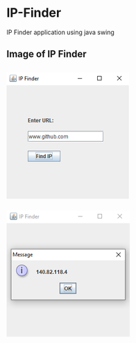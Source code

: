 # IP-Finder
IP Finder application using java swing

<h2>Image of IP Finder
<h2> 
  
![ip1](https://github.com/ugursabirer/IP-Finder/blob/master/ip1.PNG)

![ip2](https://github.com/ugursabirer/IP-Finder/blob/master/ip2.PNG)
